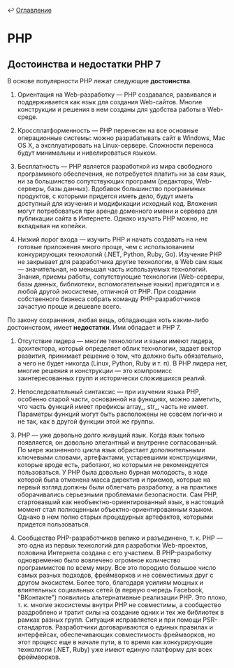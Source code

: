 ↩ [Оглавление](https://github.com/lutov/interview/blob/main/README.md)

# PHP

## Достоинства и недостатки PHP 7

В основе популярности РНР лежат следующие **достоинства**.

1. Ориентация на Web-разработку — РНР создавался, развивался и поддерживается как язык для создания Web-сайтов. Многие конструкции и решения в нем созданы для удобства работы в Web-среде.

2. Кроссплатформенность — РНР перенесен на все основные операционные системы: можно разрабатывать сайт в Windows, Mac OS X, а эксплуатировать на Linux-сервере. Сложности переноса будут минимальны и нивелироваться языком.

3. Бесплатность — РНР является разработкой из мира свободного программного обеспечения, не потребуется платить ни за сам язык, ни за большинство сопутствующих программ (редакторы, Web-серверы, базы данных). Вдобавок большинство программных продуктов, с которыми придется иметь дело, будут иметь доступный для изучения и модификации исходный код. Вложения могут потребоваться при аренде доменного имени и сервера для публикации сайта в Интернете. Однако изучать РНР можно, не вкладывая ни копейки.

4. Низкий порог входа — изучить РНР и начать создавать на нем готовые приложения много проще, чем с использованием конкурирующих технологий (.NET, Python, Ruby, Go). Изучение PHP не закрывает для разработчика другие технологии, в Web сам язык — значительная, но меньшая часть используемых технологий. Знания, приемы работы, сопутствующие технологии (Web-серверы, базы данных, библиотеки, вспомогательные языки) пригодятся и в любой другой экосистеме, отличной от РНР. При создании собственного бизнеса собрать команду PHP-разработчиков зачастую проще и дешевле всего.

По закону сохранения, любая вещь, обладающая хоть каким-либо достоинством, имеет **недостатки**. Ими обладает и РНР 7.

1. Отсутствие лидера — многие технологии и языки имеют лидера, архитектора, который определяет облик технологии, задает вектор развития, принимает решение о том, что должно быть обязательно, а чего не будет никогда (Linux, Python, Ruby и т. п). В РНР лидера нет, многие решения и конструкции — это компромисс заинтересованных групп и исторически сложившихся реалий.

2. Непоследовательный синтаксис — при изучении языка РНР, особенно старой части, основанной на функциях, можно заметить, что часть функций имеет префиксы array_, str_, часть не имеет. Параметры функций могут быть расположены не совсем логично и не так, как в другой функции этой же группы.

3. РНР — уже довольно долго живущий язык. Когда язык только появляется, он довольно элегантный и внутренне согласованный. По мере жизненного цикла язык обрастает дополнительными ключевыми словами, артефактами, устаревшими конструкциями, которые вроде есть, работают, но которыми не рекомендуется пользоваться. У РНР была довольно бурная молодость, в ходе которой была отменена масса директив и приемов, которые на первый взгляд должны были облегчать разработку, а на практике оборачивались серьезными проблемами безопасности. Сам РНР, стартовавший как необъектно-ориентированный язык, в настоящий момент стал полноценным объектно-ориентированным языком. Однако в нем полно старых процедурных артефактов, которыми придется пользоваться.

4. Сообщество PHP-разработчиков велико и разъединено, т. к. РНР — это одна из первых технологий для разработки Web-проектов, половина Интернета создана с его участием. В PHP-разработку одновременно было вовлечено огромное количество программистов по всему миру. Все это породило большое число самых разных подходов, фреймворков и не совместимых друг с другом экосистем. Более того, благодаря усилиям мощных и влиятельных социальных сетей (в первую очередь Facebook, "ВКонтакте") появились альтернативные реализации РНР. Это плохо, т. к. многие экосистемы внутри РНР не совместимы, а сообщество раздроблено и тратит силы на создание одних и тех же библиотек в рамках разных групп. Ситуация исправляется и при помощи PSR-стандартов. Разработчики договариваются о единых правилах и интерфейсах, обеспечивающих совместимость фреймворков, но этот процесс еще в начале пути, в то время как конкурирующие технологии (.NET, Ruby) уже имеют единую платформу для всех фреймворков.

